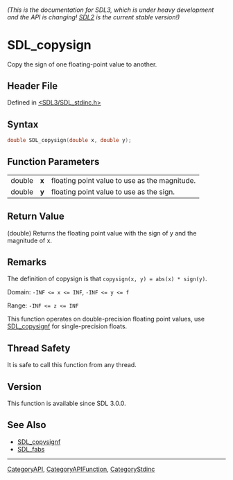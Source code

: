 ###### (This is the documentation for SDL3, which is under heavy development and the API is changing! [SDL2](https://wiki.libsdl.org/SDL2/) is the current stable version!)
# SDL_copysign

Copy the sign of one floating-point value to another.

## Header File

Defined in [<SDL3/SDL_stdinc.h>](https://github.com/libsdl-org/SDL/blob/main/include/SDL3/SDL_stdinc.h)

## Syntax

```c
double SDL_copysign(double x, double y);
```

## Function Parameters

|        |       |                                               |
| ------ | ----- | --------------------------------------------- |
| double | **x** | floating point value to use as the magnitude. |
| double | **y** | floating point value to use as the sign.      |

## Return Value

(double) Returns the floating point value with the sign of y and the
magnitude of x.

## Remarks

The definition of copysign is that ``copysign(x, y) = abs(x) * sign(y)``.

Domain: `-INF <= x <= INF`, ``-INF <= y <= f``

Range: `-INF <= z <= INF`

This function operates on double-precision floating point values, use
[SDL_copysignf](SDL_copysignf) for single-precision floats.

## Thread Safety

It is safe to call this function from any thread.

## Version

This function is available since SDL 3.0.0.

## See Also

- [SDL_copysignf](SDL_copysignf)
- [SDL_fabs](SDL_fabs)

----
[CategoryAPI](CategoryAPI), [CategoryAPIFunction](CategoryAPIFunction), [CategoryStdinc](CategoryStdinc)

